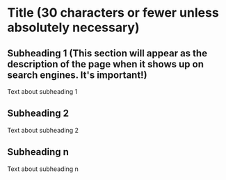 <!--
{  
  "Type of entry": "encyclopedia",
  "Language": "python/javascript/c++/etc",
  "Search Terms": ["a search term", "a second search term", "etc"]
  "Catalog Content":["https://www.codepedia.com/example", "https://www.codepedia.com/example"]
  "Runnable Code?": ["desired"/"null"]
  "Sandbox?": ["desired"/"null"]
}
-->

# Title (30 characters or fewer unless absolutely necessary)

## Subheading 1 (This section will appear as the description of the page when it shows up on search engines. It's important!)

Text about subheading 1

## Subheading 2

Text about subheading 2

## Subheading n

Text about subheading n
